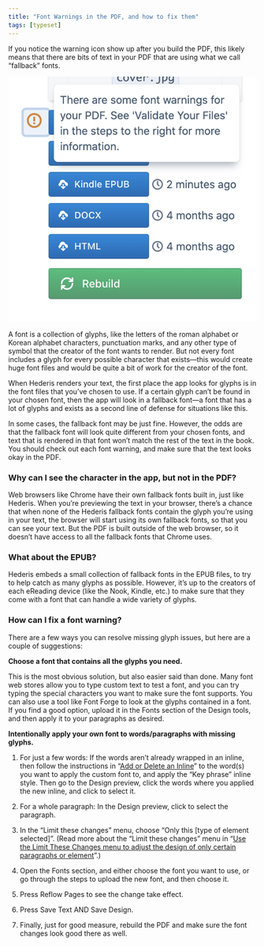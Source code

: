 ```yaml
---
title: "Font Warnings in the PDF, and how to fix them"
tags: [typeset]
---
```

 
<html><body><section data-type="chapter" class="hsecchapter" data-hederis-type="hsecchapter" id="font-warnings" data-pi-attrs="id: font-warnings; data-tags: typeset;" role="doc-chapter" data-tags="typeset" data-author-name=" " data-book-title=" " title="Font Warnings in the PDF, and how to fix them"><p class="hblkp" data-hederis-type="hblkp" id="piuXhlPZ4">If you notice the warning icon show up after you build the PDF, this likely means that there are bits of text in your PDF that are using what we call &#8220;fallback&#8221; fonts.</p><img data-hederis-type="hblkimg" class="hblkimg" id="pObFmVxiQ" src="/images/fontwarning1.png" data-img-src="/images/fontwarning1.png"/><p class="hblkp" data-hederis-type="hblkp" id="pMy5OthPM">A font is a collection of glyphs, like the letters of the roman alphabet or Korean alphabet characters, punctuation marks, and any other type of symbol that the creator of the font wants to render. But not every font includes a glyph for every possible character that exists&#8212;this would create huge font files and would be quite a bit of work for the creator of the font. </p><p class="hblkp" data-hederis-type="hblkp" id="pkytbfq5E">When Hederis renders your text, the first place the app looks for glyphs is in the font files that you&#8217;ve chosen to use. If a certain glyph can&#8217;t be found in your chosen font, then the app will look in a fallback font&#8212;a font that has a lot of glyphs and exists as a second line of defense for situations like this.</p><p class="hblkp" data-hederis-type="hblkp" id="paibyyQuc">In some cases, the fallback font may be just fine. However, the odds are that the fallback font will look quite different from your chosen fonts, and text that is rendered in that font won&#8217;t match the rest of the text in the book. You should check out each font warning, and make sure that the text looks okay in the PDF.</p><section class="hwprsubsection" data-hederis-type="hwprsubsection" id="prQvOBBm7" data-type="subsection" title="Why can I see the character in the app, but not in the PDF?"><h1 data-hederis-type="hblktitle" class="hblktitle" id="pd2yd5pci">Why can I see the character in the app, but not in the PDF?</h1><p class="hblkp" data-hederis-type="hblkp" id="peBd7oqda">Web browsers like Chrome have their own fallback fonts built in, just like Hederis. When you&#8217;re previewing the text in your browser, there&#8217;s a chance that when none of the Hederis fallback fonts contain the glyph you&#8217;re using in your text, the browser will start using its own fallback fonts, so that you can see your text. But the PDF is built outside of the web browser, so it doesn&#8217;t have access to all the fallback fonts that Chrome uses.</p></section><section class="hwprsubsection" data-hederis-type="hwprsubsection" id="p379cmodU" data-type="subsection" title="What about the EPUB?"><h1 data-hederis-type="hblktitle" class="hblktitle" id="puhYTvUGv">What about the EPUB?</h1><p class="hblkp" data-hederis-type="hblkp" id="pSarKynY8">Hederis embeds a small collection of fallback fonts in the EPUB files, to try to help catch as many glyphs as possible. However, it&#8217;s up to the creators of each eReading device (like the Nook, Kindle, etc.) to make sure that they come with a font that can handle a wide variety of glyphs.</p></section><section class="hwprsubsection" data-hederis-type="hwprsubsection" id="pkQShYPkH" data-type="subsection" title="How can I fix a font warning?"><h1 data-hederis-type="hblktitle" class="hblktitle" id="p65HjD4T8">How can I fix a font warning?</h1><p class="hblkp" data-hederis-type="hblkp" id="p5h3fOHYQ">There are a few ways you can resolve missing glyph issues, but here are a couple of suggestions:</p><p class="hblkp" data-hederis-type="hblkp" id="pkRJ4DhW8"><strong data-hederis-type="hspanstrong" id="pp6VRdgF6">Choose a font that contains all the glyphs you need.</strong></p><p class="hblkp" data-hederis-type="hblkp" id="pLIEQtE33">This is the most obvious solution, but also easier said than done. Many font web stores allow you to type custom text to test a font, and you can try typing the special characters you want to make sure the font supports. You can also use a tool like Font Forge to look at the glyphs contained in a font. If you find a good option, upload it in the Fonts section of the Design tools, and then apply it to your paragraphs as desired.</p><p class="hblkp" data-hederis-type="hblkp" id="pN7RrydXf"><strong class="hspanstrong" data-hederis-type="hspanstrong" id="pX2cMctbQ">Intentionally apply your own font to words/paragraphs with missing glyphs.</strong></p><ol class="hwprnumlist" data-hederis-type="hwprnumlist" id="pXqGpWCZj"><li class="hblkoli" data-hederis-type="hblkoli" id="liAubhufSr"><p class="hblkoli" data-hederis-type="hblklip" id="pkib4Qun5">For just a few words: If the words aren&#8217;t already wrapped in an inline, then follow the instructions in &#8220;<a href="{% link _docs/add-an-inline.md %}" class="hspana" data-hederis-type="hspana" id="pFr3ewi76">Add or Delete an Inline</a>&#8221; to the word(s) you want to apply the custom font to, and apply the &#8220;Key phrase&#8221; inline style. Then go to the Design preview, click the words where you applied the new inline, and click to select it.</p></li><li class="hblkoli" data-hederis-type="hblkoli" id="liKxDB3cSl"><p class="hblkoli" data-hederis-type="hblklip" id="pfHxK8rVV">For a whole paragraph: In the Design preview, click to select the paragraph.</p></li><li class="hblkoli" data-hederis-type="hblkoli" id="lirtFeLni8"><p class="hblkoli" data-hederis-type="hblklip" id="pzovgFqhH">In the &#8220;Limit these changes&#8221; menu, choose &#8220;Only this [type of element selected]&#8221;. (Read more about the &#8220;Limit these changes&#8221; menu in &#8220;<a href="{% link _docs/selectors.md %}" class="hspana" data-hederis-type="hspana" id="pDAKXK69h">Use the Limit These Changes menu to adjust the design of only certain paragraphs or element</a>&#8221;.)</p></li><li class="hblkoli" data-hederis-type="hblkoli" id="limiM90LgM"><p class="hblkoli" data-hederis-type="hblklip" id="phQx2qNl3">Open the Fonts section, and either choose the font you want to use, or go through the steps to upload the new font, and then choose it.</p></li><li class="hblkoli" data-hederis-type="hblkoli" id="lipnnLDyEa"><p class="hblkoli" data-hederis-type="hblklip" id="pofffzyiH">Press Reflow Pages to see the change take effect.</p></li><li class="hblkoli" data-hederis-type="hblkoli" id="limZyYVnih"><p class="hblkoli" data-hederis-type="hblklip" id="pBBXVoFtH">Press Save Text AND Save Design.</p></li><li class="hblkoli" data-hederis-type="hblkoli" id="liQ9qiUcZb"><p class="hblkoli" data-hederis-type="hblklip" id="pbJYvm3jU">Finally, just for good measure, rebuild the PDF and make sure the font changes look good there as well.</p></li></ol></section></section></body></html>
